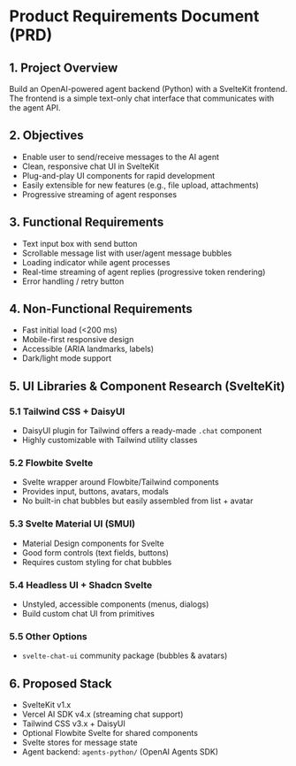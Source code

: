 # Product Requirements Document (PRD)

## 1. Project Overview
Build an OpenAI-powered agent backend (Python) with a SvelteKit frontend. The frontend is a simple text-only chat interface that communicates with the agent API.

## 2. Objectives
- Enable user to send/receive messages to the AI agent
- Clean, responsive chat UI in SvelteKit
- Plug-and-play UI components for rapid development
- Easily extensible for new features (e.g., file upload, attachments)
- Progressive streaming of agent responses

## 3. Functional Requirements
- Text input box with send button
- Scrollable message list with user/agent message bubbles
- Loading indicator while agent processes
- Real-time streaming of agent replies (progressive token rendering)
- Error handling / retry button

## 4. Non-Functional Requirements
- Fast initial load (<200 ms)
- Mobile-first responsive design
- Accessible (ARIA landmarks, labels)
- Dark/light mode support

## 5. UI Libraries & Component Research (SvelteKit)

### 5.1 Tailwind CSS + DaisyUI
- DaisyUI plugin for Tailwind offers a ready-made `.chat` component
- Highly customizable with Tailwind utility classes

### 5.2 Flowbite Svelte
- Svelte wrapper around Flowbite/Tailwind components
- Provides input, buttons, avatars, modals
- No built-in chat bubbles but easily assembled from list + avatar

### 5.3 Svelte Material UI (SMUI)
- Material Design components for Svelte
- Good form controls (text fields, buttons)
- Requires custom styling for chat bubbles

### 5.4 Headless UI + Shadcn Svelte
- Unstyled, accessible components (menus, dialogs)
- Build custom chat UI from primitives

### 5.5 Other Options
- `svelte-chat-ui` community package (bubbles & avatars)

## 6. Proposed Stack
- SvelteKit v1.x
- Vercel AI SDK v4.x (streaming chat support)
- Tailwind CSS v3.x + DaisyUI
- Optional Flowbite Svelte for shared components
- Svelte stores for message state
- Agent backend: `agents-python/` (OpenAI Agents SDK)
